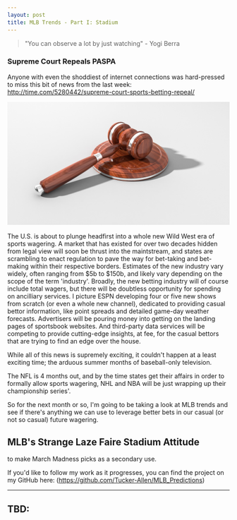 ```yaml
---
layout: post
title: MLB Trends - Part I: Stadium
---
```


> "You can observe a lot by just watching" - Yogi Berra

### Supreme Court Repeals PASPA

Anyone with even the shoddiest of internet connections was hard-pressed to miss this bit of news from the last week: http://time.com/5280442/supreme-court-sports-betting-repeal/

![png](/images/MLB_Stadiums/gavel.jpg)

The U.S. is about to plunge headfirst into a whole new Wild West era of sports wagering. A market that has existed for over two decades hidden from legal view will soon be thrust into the maintstream, and states are scrambling to enact regulation to pave the way for bet-taking and bet-making within their respective borders. Estimates of the new industry vary widely, often ranging from $5b to $150b, and likely vary depending on the scope of the term 'industry'. Broadly, the new betting industry will of course include total wagers, but there will be doubtless opportunity for spending on ancilliary services. I picture ESPN developing four or five new shows from scratch (or even a whole new channel), dedicated to providing casual bettor information, like point spreads and detailed game-day weather forecasts. Advertisers will be pouring money into getting on the landing pages of sportsbook websites. And third-party data services will be competing to provide cutting-edge insights, at fee, for the casual bettors that are trying to find an edge over the house.

While all of this news is supremely exciting, it couldn't happen at a least exciting time; the arduous summer months of baseball-only television.

The NFL is 4 months out, and by the time states get their affairs in order to formally allow sports wagering, NHL and NBA will be just wrapping up their championship series'.

So for the next month or so, I'm going to be taking a look at MLB trends and see if there's anything we can use to leverage better bets in our casual (or not so casual) future wagering. 

## MLB's Strange Laze Faire Stadium Attitude

 to make March Madness picks as a secondary use.

If you'd like to follow my work as it progresses, you can find the project on my GitHub here: (https://github.com/Tucker-Allen/MLB_Predictions)

---

## TBD:

